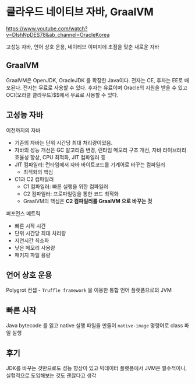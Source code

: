 # 클라우드 네이티브 자바, GraalVM

https://www.youtube.com/watch?v=DIshNpDES78&ab_channel=OracleKorea

고성능 자바, 언어 상호 운용, 네이티브 이미지에 초점을 맞춘 새로운 자바

## GraalVM

GraalVM은 OpenJDK, OracleJDK 를 확장한 Java이다. 전자는 CE, 후자는 EE로 배포된다. 전자는 무료로 사용할 수 있다. 후자는 유료이며 Oracle의 지원을 받을 수 있고 OCI(오라클 클라우드)$$에서 무료로 사용할 수 있다.

## 고성능 자바

이전까지의 자바
- 기존의 자바는 단위 시간당 최대 처리량이었음. 
- 자바의 성능 개선은 GC 알고리즘 변경, 런타임 메모리 구조 개선, 자바 라이브러리 효율성 향상, CPU 최적화, JIT 컴파일러 등
- JIT 컴파일러: 런타임에서 자바 바이트코드를 기계어로 바꾸는 컴파일러
  - 최적화의 핵심
- C1과 C2 컴파일러
  - C1 컴파일러: 빠른 실행을 위한 컴파일러
  - C2 컴파일러: 프로파일링을 통한 코드 최적화
  - GraalVM의 핵심은 **C2 컴파일러를 GraalVM 으로 바꾸는 것** 

퍼포먼스 메트릭
- 빠른 시작 시간
- 단위 시간당 최대 처리량
- 지연시간 최소화
- 낮은 메모리 사용량
- 패키지 파일 용량

## 언어 상호 운용

Polygrot 컨셉 - `Truffle framework` 을 이용한 통합 언어 플랫폼으로의 JVM

## 빠른 시작

Java bytecode 를 읽고 native 실행 파일을 만들어 `native-image` 명령어로 class 파일 실행

## 후기

JDK를 바꾸는 것만으로도 성능 향상이 있고 빅데이터 플랫폼에서 JVM은 필수적이니, 실험적으로 도입해보는 것도 괜찮다고 생각
